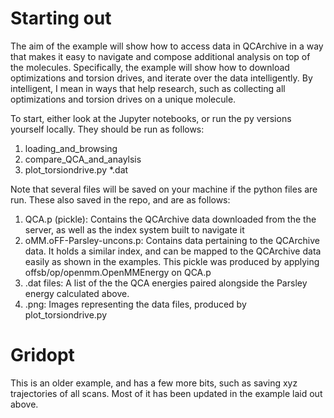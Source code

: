 
# Starting out

The aim of the example will show how to access data in QCArchive in a way that makes it easy to navigate and compose additional analysis on top of the molecules. Specifically, the example will show how to download optimizations and torsion drives, and iterate over the data intelligently. By intelligent, I mean in ways that help research, such as collecting all optimizations and torsion drives on a unique molecule.

To start, either look at the Jupyter notebooks, or run the py versions yourself locally. They should be run as follows:

1. loading_and_browsing
2. compare_QCA_and_anaylsis
3. plot_torsiondrive.py \*.dat

Note that several files will be saved on your machine if the python files are run. These also saved in the repo, and are as follows:

1. QCA.p (pickle): Contains the QCArchive data downloaded from the the server, as well as the index system built to navigate it
2. oMM.oFF-Parsley-uncons.p: Contains data pertaining to the QCArchive data. It holds a similar index, and can be mapped to the QCArchive data easily as shown in the examples. This pickle was produced by applying offsb/op/openmm.OpenMMEnergy on QCA.p
3. \.dat files: A list of the the QCA energies paired alongside the Parsley energy calculated above.
4. \.png: Images representing the data files, produced by plot_torsiondrive.py

# Gridopt 

This is an older example, and has a few more bits, such as saving xyz trajectories of all scans. Most of it has been updated in the example laid out above.
